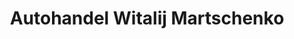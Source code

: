 ---
title: "Autohandel Witalij Martschenko"
url: /chemnitz/autohandel-witalij-martschenko/
shop: Autohaus
---